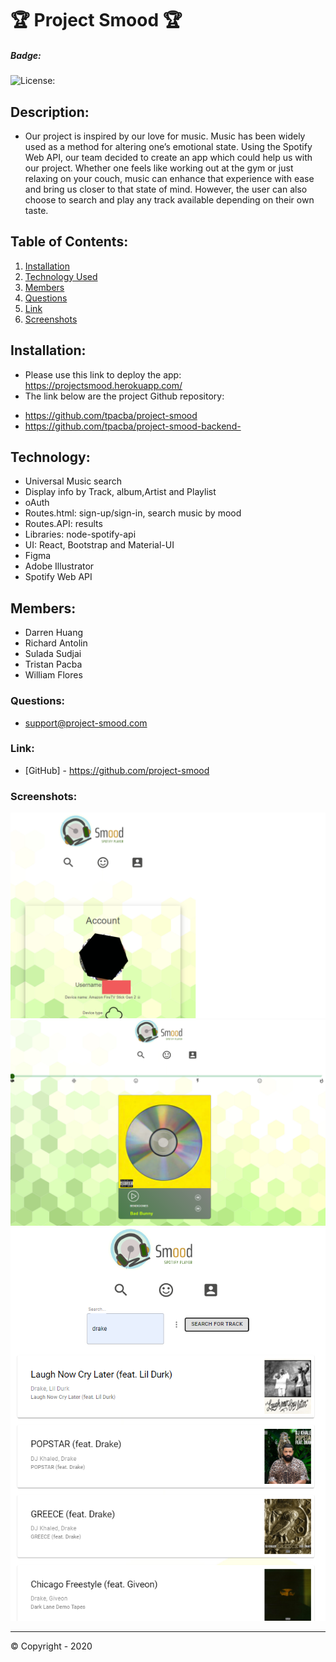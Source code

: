 
# 🏆 Project Smood 🏆

##### **Badge:**
![License: ](https://img.shields.io/badge/License-MIT-green)


## **Description:**
* Our project is inspired by our love for music. Music has been widely used as a method for altering one’s emotional state. Using the Spotify Web API, our team decided to create an app which could help us with our project.  Whether one feels like working out at the gym or just relaxing on your couch, music can enhance that experience with ease and bring us closer to that state of mind. 
However, the user can also choose to search and play any track available depending on their own taste.  
 
## **Table of Contents:**
1. [Installation](#installation)
2. [Technology Used](#technology)
3. [Members](#members)
4. [Questions](#questions)
5. [Link](#link)
6. [Screenshots](#screenshots)

## **Installation:**
* Please use this link to deploy the app: https://projectsmood.herokuapp.com/
* The link below are the project Github repository:
- https://github.com/tpacba/project-smood
- https://github.com/tpacba/project-smood-backend-

## **Technology:**
* Universal Music search
* Display info by Track, album,Artist and Playlist
* oAuth
* Routes.html: sign-up/sign-in, search music by mood
* Routes.API: results
* Libraries: node-spotify-api
* UI: React, Bootstrap and Material-UI
* Figma
* Adobe Illustrator
* Spotify Web API

## **Members:**
* Darren Huang
* Richard Antolin
* Sulada Sudjai
* Tristan Pacba
* William Flores


### **Questions:**
* support@project-smood.com

### **Link:**
* [GitHub] - https://github.com/project-smood

### **Screenshots:**

<img src="assets/Capture1.png">
<img src="assets/Capture2.PNG">
<img src="assets/Capture3.PNG">

-------------
© Copyright - 2020

